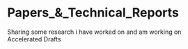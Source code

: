 # Papers_&_Technical_Reports
Sharing some research i have worked on and am working on \
Accelerated Drafts
